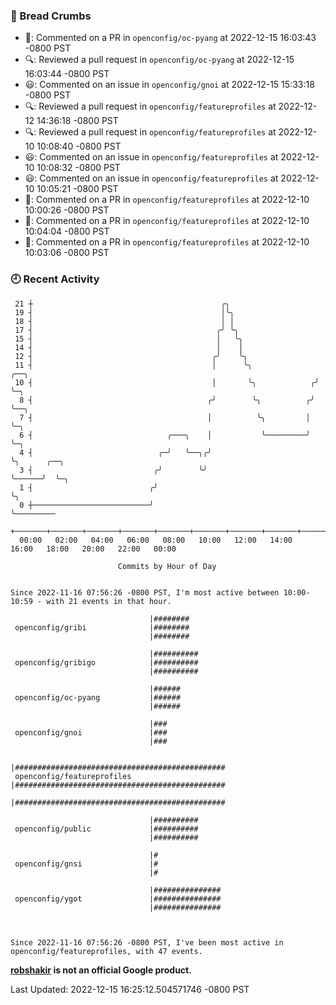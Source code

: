 ### 🍞 Bread Crumbs

 * 💬: Commented on a PR in  `openconfig/oc-pyang` at 2022-12-15 16:03:43 -0800 PST
 * 🔍: Reviewed a pull request in  `openconfig/oc-pyang` at 2022-12-15 16:03:44 -0800 PST
 * 😃: Commented on an issue in `openconfig/gnoi` at 2022-12-15 15:33:18 -0800 PST
 * 🔍: Reviewed a pull request in  `openconfig/featureprofiles` at 2022-12-12 14:36:18 -0800 PST
 * 🔍: Reviewed a pull request in  `openconfig/featureprofiles` at 2022-12-10 10:08:40 -0800 PST
 * 😃: Commented on an issue in `openconfig/featureprofiles` at 2022-12-10 10:08:32 -0800 PST
 * 😃: Commented on an issue in `openconfig/featureprofiles` at 2022-12-10 10:05:21 -0800 PST
 * 💬: Commented on a PR in  `openconfig/featureprofiles` at 2022-12-10 10:00:26 -0800 PST
 * 💬: Commented on a PR in  `openconfig/featureprofiles` at 2022-12-10 10:04:04 -0800 PST
 * 💬: Commented on a PR in  `openconfig/featureprofiles` at 2022-12-10 10:03:06 -0800 PST

### 🕘 Recent Activity
```
 21 ┼                                          ╭╮
 19 ┤                                          │╰╮
 18 ┤                                          │ │
 17 ┤                                         ╭╯ ╰╮
 15 ┤                                         │   ╰╮
 14 ┤                                         │    │
 12 ┤                                        ╭╯    ╰╮
 11 ┤                                        │      ╰╮              ╭──╮
 10 ┤                                        │       ╰╮            ╭╯  ╰─╮
  8 ┤                                       ╭╯        ╰╮          ╭╯     ╰──╮
  7 ┤                                       │          ╰╮         │         ╰─╮
  6 ┤                              ╭───╮    │           ╰─────────╯           ╰─╮
  4 ┤                            ╭─╯   ╰──╮╭╯                                   ╰╮      ╭──╮
  3 ┤                           ╭╯        ╰╯                                     ╰──────╯  ╰─╮
  1 ┤                          ╭╯                                                            ╰╮
  0 ┼──────────────────────────╯                                                              ╰─────────
    +───────+───────+───────+───────+───────+───────+───────+───────+───────+───────+───────+───────+────
  00:00   02:00   04:00   06:00   08:00   10:00   12:00   14:00   16:00   18:00   20:00   22:00   00:00   

						Commits by Hour of Day


Since 2022-11-16 07:56:26 -0800 PST, I'm most active between 10:00-10:59 - with 21 events in that hour.

```



```
                               |########
 openconfig/gribi              |########
                               |########

                               |##########
 openconfig/gribigo            |##########
                               |##########

                               |######
 openconfig/oc-pyang           |######
                               |######

                               |###
 openconfig/gnoi               |###
                               |###

                               |###############################################
 openconfig/featureprofiles    |###############################################
                               |###############################################

                               |##########
 openconfig/public             |##########
                               |##########

                               |#
 openconfig/gnsi               |#
                               |#

                               |###############
 openconfig/ygot               |###############
                               |###############



Since 2022-11-16 07:56:26 -0800 PST, I've been most active in openconfig/featureprofiles, with 47 events.

```
**[robshakir](mailto:robjs@google.com) is not an official Google product.**  


Last Updated: 2022-12-15 16:25:12.504571746 -0800 PST
